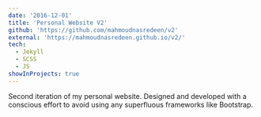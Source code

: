 ```yaml
---
date: '2016-12-01'
title: 'Personal Website V2'
github: 'https://github.com/mahmoudnasredeen/v2'
external: 'https://mahmoudnasredeen.github.io/v2/'
tech:
  - Jekyll
  - SCSS
  - JS
showInProjects: true
---
```


Second iteration of my personal website. Designed and developed with a conscious effort to avoid using any superfluous frameworks like Bootstrap.
